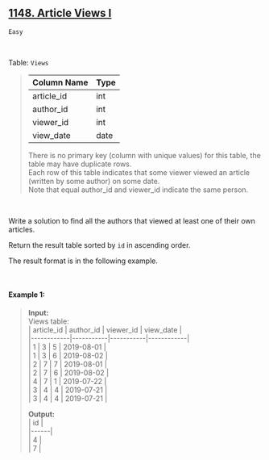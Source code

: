 ## [1148. Article Views I](https://leetcode.com/problems/article-views-i)

<code>Easy</code>

<br>

Table: <code>Views</code>
> | Column Name   | Type    |  
> |---------------|---------|  
> | article_id    | int     |  
> | author_id     | int     |  
> | viewer_id     | int     |  
> | view_date     | date    |  
>   
> There is no primary key (column with unique values) for this table, the table may have duplicate rows.  
> Each row of this table indicates that some viewer viewed an article (written by some author) on some date.   
> Note that equal author_id and viewer_id indicate the same person.  
 
<br>

Write a solution to find all the authors that viewed at least one of their own articles.

Return the result table sorted by <code>id</code> in ascending order.

The result format is in the following example.

<br>

#### Example 1:

> __Input:__   
> Views table:  
> | article_id | author_id | viewer_id | view_date  |  
> |------------|-----------|-----------|------------|  
> | 1          | 3         | 5         | 2019-08-01 |  
> | 1          | 3         | 6         | 2019-08-02 |  
> | 2          | 7         | 7         | 2019-08-01 |  
> | 2          | 7         | 6         | 2019-08-02 |  
> | 4          | 7         | 1         | 2019-07-22 |  
> | 3          | 4         | 4         | 2019-07-21 |  
> | 3          | 4         | 4         | 2019-07-21 |  
>   
> __Output:__   
> | id   |  
> |------|  
> | 4    |  
> | 7    |  
